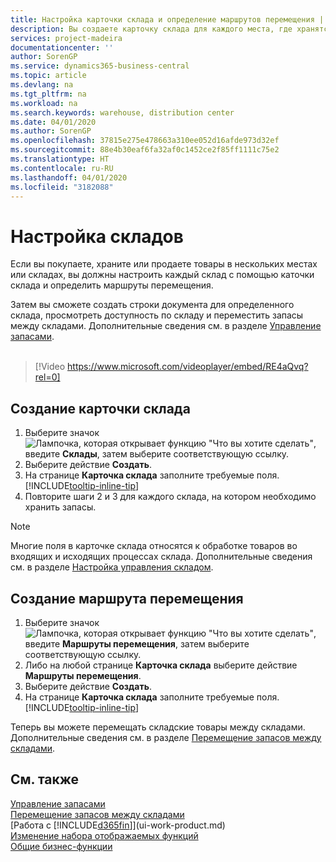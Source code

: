 ```yaml
---
title: Настройка карточки склада и определение маршрутов перемещения | Документация Майкрософт
description: Вы создаете карточку склада для каждого места, где хранятся товары, например для склада или дистрибьюторского центра, а также настраиваете маршруты для перемещения товаров между складами.
services: project-madeira
documentationcenter: ''
author: SorenGP
ms.service: dynamics365-business-central
ms.topic: article
ms.devlang: na
ms.tgt_pltfrm: na
ms.workload: na
ms.search.keywords: warehouse, distribution center
ms.date: 04/01/2020
ms.author: SorenGP
ms.openlocfilehash: 37815e275e478663a310ee052d16afde973d32ef
ms.sourcegitcommit: 88e4b30eaf6fa32af0c1452ce2f85ff1111c75e2
ms.translationtype: HT
ms.contentlocale: ru-RU
ms.lasthandoff: 04/01/2020
ms.locfileid: "3182088"
---
```

# <a name="set-up-locations"></a>Настройка складов
Если вы покупаете, храните или продаете товары в нескольких местах или складах, вы должны настроить каждый склад с помощью каточки склада и определить маршруты перемещения.

Затем вы сможете создать строки документа для определенного склада, просмотреть доступность по складу и переместить запасы между складами. Дополнительные сведения см. в разделе [Управление запасами](inventory-manage-inventory.md).
<br><br>  
  
> [!Video https://www.microsoft.com/videoplayer/embed/RE4aQvq?rel=0]

## <a name="to-create-a-location-card"></a>Создание карточки склада
1. Выберите значок ![Лампочка, которая открывает функцию "Что вы хотите сделать"](media/ui-search/search_small.png "Что вы хотите сделать"), введите **Склады**, затем выберите соответствующую ссылку.
2. Выберите действие **Создать**.
3. На странице **Карточка склада** заполните требуемые поля. [!INCLUDE[tooltip-inline-tip](includes/tooltip-inline-tip_md.md)]
4. Повторите шаги 2 и 3 для каждого склада, на котором необходимо хранить запасы.

> [!NOTE]  
> Многие поля в карточке склада относятся к обработке товаров во входящих и исходящих процессах склада. Дополнительные сведения см. в разделе [Настройка управления складом](warehouse-setup-warehouse.md).

## <a name="to-create-a-transfer-route"></a>Создание маршрута перемещения
1. Выберите значок ![Лампочка, которая открывает функцию "Что вы хотите сделать"](media/ui-search/search_small.png "Что вы хотите сделать"), введите **Маршруты перемещения**, затем выберите соответствующую ссылку.
2. Либо на любой странице **Карточка склада** выберите действие **Маршруты перемещения**.
3. Выберите действие **Создать**.
4. На странице **Карточка склада** заполните требуемые поля. [!INCLUDE[tooltip-inline-tip](includes/tooltip-inline-tip_md.md)]

Теперь вы можете перемещать складские товары между складами. Дополнительные сведения см. в разделе [Перемещение запасов между складами](inventory-how-transfer-between-locations.md).    

## <a name="see-also"></a>См. также
[Управление запасами](inventory-manage-inventory.md)  
[Перемещение запасов между складами](inventory-how-transfer-between-locations.md)    
[Работа с [!INCLUDE[d365fin](includes/d365fin_md.md)]](ui-work-product.md)  
[Изменение набора отображаемых функций](ui-experiences.md)  
[Общие бизнес-функции](ui-across-business-areas.md)
